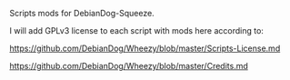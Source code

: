 Scripts mods for DebianDog-Squeeze.

I will add GPLv3 license to each script with mods here according to:

https://github.com/DebianDog/Wheezy/blob/master/Scripts-License.md

https://github.com/DebianDog/Wheezy/blob/master/Credits.md
